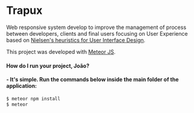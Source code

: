 # Trapux
Web responsive system develop to improve the management of process between developers, clients and final users focusing on User Experience based on [Nielsen's heuristics for User Interface Design](https://www.nngroup.com/articles/ten-usability-heuristics/). 

This project was developed with [Meteor JS](https://www.meteor.com/developers).

#### How do I run your project, João? 
#### - It's simple. Run the commands below inside the main folder of the application:
```sh
$ meteor npm install
$ meteor
```

